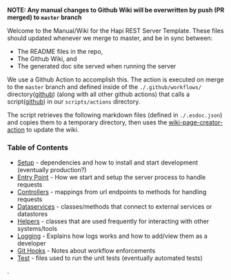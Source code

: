 
**NOTE: Any manual changes to Github Wiki will be overwritten by push (PR merged) to `master` branch**

Welcome to the Manual/Wiki for the Hapi REST Server Template. These files should updated whenever we merge to master, and be in sync between:
 - The README files in the repo,
 - The Github Wiki, and
 - The generated doc site served when running the server


We use a Github Action to accomplish this. The action is executed on merge to the `master` branch and defined inside of the `./.github/workflows/` directory([github](https://github.com/devlinjunker/template.node.hapi/tree/master/.github/workflows)) (along with all other github actions) that calls a script([github](https://github.com/devlinjunker/template.node.hapi/tree/master/scripts/actions)) in our `scripts/actions` directory.

The script retrieves the following markdown files (defined in `./.esdoc.json`) and copies them to a temporary directory, then uses the [wiki-page-creator-action](https://github.com/marketplace/actions/wiki-page-creator-action) to update the wiki.

### Table of Contents

- [Setup](manual/README.setup.html) - dependencies and how to install and start development (eventually
production?)
- [Entry Point](manual/README.entry.html) - How we start and setup the server process to handle requests
- [Controllers](manual/README.controllers.html) - mappings from url endpoints to methods for handling requests
- [Dataservices](manual/README.dataservices.html) - classes/methods that connect to external services or datastores
- [Helpers](manual/README.helpers.html) - classes that are used frequently for interacting with other systems/tools
- [Logging](manual/README.logging.html) - Explains how logs works and how to add/view them as a developer
- [Git Hooks](manual/README.scripts.html) - Notes about workflow enforcements
- [Test](manual/README.test.html) - files used to run the unit tests (eventually automated tests)

.

